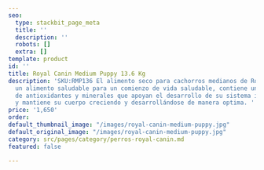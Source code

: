 ```yaml
---
seo:
  type: stackbit_page_meta
  title: ''
  description: ''
  robots: []
  extra: []
template: product
id: ''
title: Royal Canin Medium Puppy 13.6 Kg
description: 'SKU:RMP136 El alimento seco para cachorros medianos de Royal Canin es
  un alimento saludable para un comienzo de vida saludable, contiene una mezcla exclusiva
  de antioxidantes y minerales que apoyan el desarrollo de su sistema inmunológico
  y mantiene su cuerpo creciendo y desarrollándose de manera optima. '
price: '1,650'
order: 
default_thumbnail_image: "/images/royal-canin-medium-puppy.jpg"
default_original_image: "/images/royal-canin-medium-puppy.jpg"
category: src/pages/category/perros-royal-canin.md
featured: false

---
```

